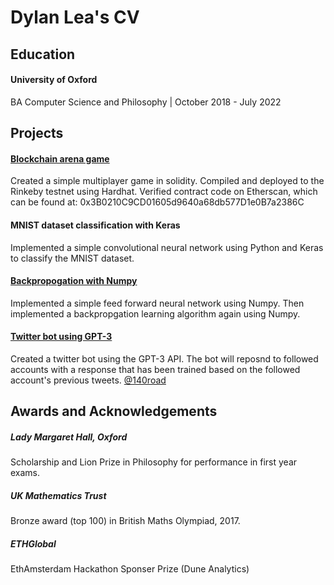 # **Dylan Lea's CV**

## Education
#### University of Oxford
BA Computer Science and Philosophy | October 2018 - July 2022

## Projects
#### [Blockchain arena game](https://github.com/DylanCantCode/blockchain-arena-game)
Created a simple multiplayer game in solidity. Compiled and deployed to the Rinkeby testnet using Hardhat. Verified contract code on Etherscan, which can be found at: 0x3B0210C9CD01605d9640a68db577D1e0B7a2386C

#### MNIST dataset classification with Keras
Implemented a simple convolutional neural network using Python and Keras to classify the MNIST dataset.

#### [Backpropogation with Numpy](https://github.com/DylanCantCode/NeuralNetwork)
Implemented a simple feed forward neural network using Numpy. Then implemented a backpropgation learning algorithm again using Numpy.

#### [Twitter bot using GPT-3](https://github.com/DylanCantCode/140road)
Created a twitter bot using the GPT-3 API. The bot will reposnd to followed accounts with a response that has been trained based on the followed account's previous tweets. [@140road](https://twitter.com/140Road)

## Awards and Acknowledgements
##### Lady Margaret Hall, Oxford
Scholarship and Lion Prize in Philosophy for performance in first year exams.
##### UK Mathematics Trust
Bronze award (top 100) in British Maths Olympiad, 2017.
##### ETHGlobal
EthAmsterdam Hackathon Sponser Prize (Dune Analytics)

